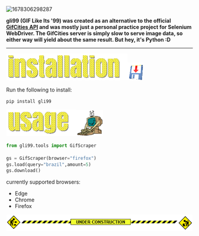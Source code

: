 ![1678306298287](image/README/1678306298287.png)

**gli99 (GIF Like Its '99) was created as an alternative to the official [GifCities API](https://gifcities.archive.org/api/v1/gifsearch?q=hamster) and was mostly just a personal practice project for Selenium WebDriver. The GifCities server is simply slow to serve image data, so either way will yield about the same result. But hey, it's Python :D**

---



![## Installation](image/README/1678242811979.png)![1678407448911](image/README/1678407448911.png)

Run the following to install:

```python
pip install gli99
```

![## Usage](image/README/1678242837994.png)![1678407713226](image/README/1678407713226.png)

```python
from gli99.tools import GifScraper

gs = GifScraper(browser="firefox")
gs.load(query="brazil",amount=5)
gs.download()
```

currently supported browsers:

* Edge
* Chrome
* Firefox

![1678475501350](image/README/1678475501350.png)

